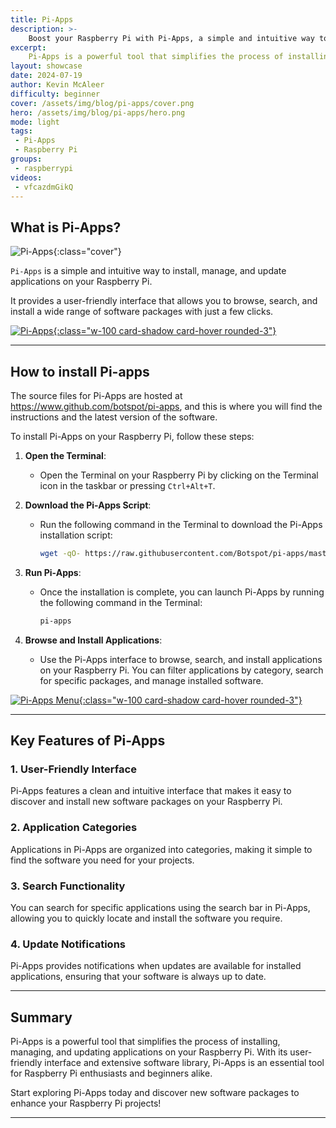 ```yaml
---
title: Pi-Apps
description: >-
    Boost your Raspberry Pi with Pi-Apps, a simple and intuitive way to install, manage, and update applications on your Pi.
excerpt:
    Pi-Apps is a powerful tool that simplifies the process of installing, managing, and updating applications on your Raspberry Pi. With its user-friendly interface and extensive software library, Pi-Apps is an essential tool for Raspberry Pi enthusiasts and beginners alike.
layout: showcase
date: 2024-07-19
author: Kevin McAleer
difficulty: beginner
cover: /assets/img/blog/pi-apps/cover.png
hero: /assets/img/blog/pi-apps/hero.png
mode: light
tags: 
 - Pi-Apps
 - Raspberry Pi
groups:
 - raspberrypi
videos:
 - vfcazdmGikQ
---
```


## What is Pi-Apps?

![Pi-Apps](/assets/img/blog/pi-apps/desktop.png){:class="cover"}

`Pi-Apps` is a simple and intuitive way to install, manage, and update applications on your Raspberry Pi.

It provides a user-friendly interface that allows you to browse, search, and install a wide range of software packages with just a few clicks.

[![Pi-Apps](/assets/img/blog/pi-apps/pi-apps.png){:class="w-100 card-shadow card-hover rounded-3"}](/assets/img/blog/pi-apps/pi-apps.png)

---

## How to install Pi-apps

The source files for Pi-Apps are hosted at <https://www.github.com/botspot/pi-apps>, and this is where you will find the instructions and the latest version of the software.

To install Pi-Apps on your Raspberry Pi, follow these steps:

1. **Open the Terminal**:
   - Open the Terminal on your Raspberry Pi by clicking on the Terminal icon in the taskbar or pressing `Ctrl+Alt+T`.

2. **Download the Pi-Apps Script**:
    - Run the following command in the Terminal to download the Pi-Apps installation script:

      ```bash
      wget -qO- https://raw.githubusercontent.com/Botspot/pi-apps/master/install | bash
      ```

3. **Run Pi-Apps**:
    - Once the installation is complete, you can launch Pi-Apps by running the following command in the Terminal:

      ```bash
      pi-apps
      ```

4. **Browse and Install Applications**:
    - Use the Pi-Apps interface to browse, search, and install applications on your Raspberry Pi. You can filter applications by category, search for specific packages, and manage installed software.

[![Pi-Apps Menu](/assets/img/blog/pi-apps/menu.png){:class="w-100 card-shadow card-hover rounded-3"}](/assets/img/blog/pi-apps/menu.png)

---

## Key Features of Pi-Apps

### 1. User-Friendly Interface

Pi-Apps features a clean and intuitive interface that makes it easy to discover and install new software packages on your Raspberry Pi.

### 2. Application Categories

Applications in Pi-Apps are organized into categories, making it simple to find the software you need for your projects.

### 3. Search Functionality

You can search for specific applications using the search bar in Pi-Apps, allowing you to quickly locate and install the software you require.

### 4. Update Notifications

Pi-Apps provides notifications when updates are available for installed applications, ensuring that your software is always up to date.

---

## Summary

Pi-Apps is a powerful tool that simplifies the process of installing, managing, and updating applications on your Raspberry Pi. With its user-friendly interface and extensive software library, Pi-Apps is an essential tool for Raspberry Pi enthusiasts and beginners alike.

Start exploring Pi-Apps today and discover new software packages to enhance your Raspberry Pi projects!

---
